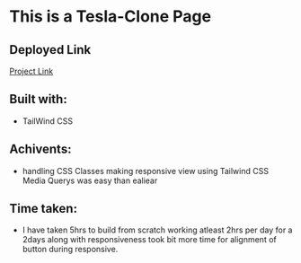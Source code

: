 # This is a Tesla-Clone Page


## Deployed Link

[Project Link]()

## Built with:

- TailWind CSS

## Achivents:

- handling CSS Classes making responsive view using Tailwind CSS Media Querys was easy than ealiear

## Time taken:

- I have taken 5hrs to build from scratch working atleast 2hrs per day for a 2days along with responsiveness took bit more time for alignment of button during responsive.
